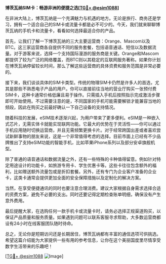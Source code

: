 **博茨瓦纳SIM卡：畅游非洲的便捷之选[[TG💪+ @esim1088](https://t.me/s/esim1088)]**

在非洲大陆上，博茨瓦纳是一个充满魅力与机遇的地方。无论是旅行、商务还是学习，拥有一个适合自己的SIM卡或流量卡都是必不可少的。今天，我们就来聊聊博茨瓦纳的手机卡和流量卡，看看如何选择最适合你的产品。

首先，让我们了解一下博茨瓦纳的三大主要运营商：Orange、Mascom以及BTC。这三家运营商各自提供不同的服务套餐，包括语音通话、短信以及数据流量。对于游客来说，选择一个支持国际漫游的服务商是关键。Orange和Mascom都提供了较为广泛的网络覆盖，而BTC则以其稳定的互联网服务著称。如果你计划在博茨瓦纳停留较长时间，那么了解这些运营商的具体资费和服务范围是非常必要的。

接下来，我们谈谈具体的SIM卡类型。传统的物理SIM卡仍然是许多人的首选，尤其是那些不熟悉电子产品的用户。你可以直接前往当地的营业厅购买一张预付费SIM卡，这种卡通常价格低廉且易于操作。只需插入手机后按照指示完成激活步骤即可开始使用。不过需要注意的是，不同国家的手机可能需要解锁才能兼容当地的频段，因此在购买之前最好确认一下自己设备的支持情况。

随着科技的发展，eSIM技术逐渐兴起，为用户带来了更多便利。eSIM是一种嵌入式芯片，无需实体卡就能实现联网功能。它最大的优势在于灵活性——你可以通过手机应用随时切换运营商，并且无需频繁更换卡片。对于经常跨国出差或者喜欢尝试新鲜事物的朋友来说，这是一个非常值得考虑的选择。目前市面上已经有不少品牌推出了支持eSIM功能的智能手机，比如苹果iPhone系列以及部分安卓旗舰机型。

除了普通的语音通话和数据流量之外，还有一些特殊的卡种值得留意。例如针对特定用途设计的功能卡，如旅游专用卡、学生优惠卡等。这些卡往往包含额外的福利，比如赠送额外流量包或是折扣套餐。另外，还有专门为企业客户准备的企业卡，这类卡通常会提供更加全面的安全保障措施以及定制化的解决方案。

当然，在享受便捷通讯的同时也要注意合理消费。建议大家根据自身需求选择合适的资费方案，避免不必要的支出。同时还要记得定期检查账单明细，确保没有产生意外费用。

最后提醒大家，在选购任何一款手机卡或流量卡时，请务必选择正规渠道购买，以保证产品质量和服务质量。如果遇到问题可以联系客服寻求帮助，大多数运营商都设有24小时在线客服团队随时待命。

总之，无论你是短期访问还是长期居住，博茨瓦纳都有丰富的通信选项可供挑选。希望这篇介绍能为大家提供一些有用的参考信息，让你在这个美丽国度里尽情享受数字生活带来的乐趣吧！

[[TG💪+ @esim1088](https://t.me/s/esim1088) ![Image](https://i.postimg.cc/4NQfJmqS/Snipaste-2025-05-13-00-14-12.png)]